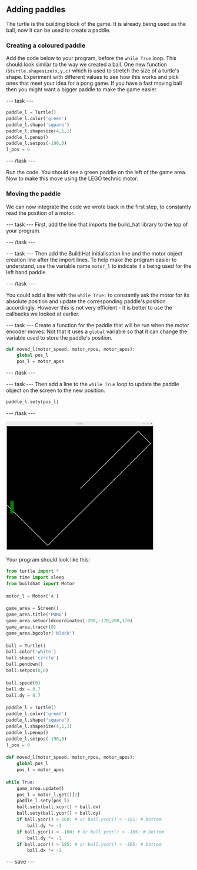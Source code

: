 ## Adding paddles

The turtle is the building block of the game.  It is already being used as the ball, now it can be used to create a paddle. 

### Creating a coloured paddle

Add the code below to your program, before the `while True` loop. This should look similar to the way we created a ball. One new function is`turtle.shapesize(x,y,c)` which is used to stretch the size of a turtle's shape. Experiment with different values to see how this works and pick ones that meet your idea for a pong game. If you have a fast moving ball then you might want a bigger paddle to make the game easier. 

--- task ---

```python
paddle_l = Turtle()
paddle_l.color('green')
paddle_l.shape('square')
paddle_l.shapesize(4,1,1)
paddle_l.penup()
paddle_l.setpos(-190,0)
l_pos = 0
```

--- /task ---

Run the code. You should see a green paddle on the left of the game area. Now to make this move using the LEGO technic motor.

### Moving the paddle

We can now integrate the code we wrote back in the first step, to constantly read the position of a motor. 

--- task ---
First, add the line that imports the build_hat library to the top of your program. 

--- /task ---

--- task ---
Then add the Build Hat initialisation line and the motor object creation line after the import lines. To help make the program easier to understand, use the variable name `motor_l` to indicate it s being used for the left hand paddle. 

--- /task ---

You could add a line with the `while True:` to constantly ask the motor for its absolute position and update the corresponding paddle's position accordingly. However this is not very efficient - it is better to use the callbacks we looked at earlier. 

--- task ---
Create a function for the paddle that will be run when the motor encoder moves. Not that it uses a `global` variable so that it can change the variable used to store the paddle's position. 

```python
def moved_l(motor_speed, motor_rpos, motor_apos):
    global pos_l
    pos_l = motor_apos

```

--- /task ---

--- task ---
Then add a line to the `while True` loop to update the paddle object on the screen to the new position. 

```python
paddle_l.sety(pos_l)

```

--- /task ---

![A view of the game window showing the trajectory of the ball and a green paddle on the left](images/bounce.png)

Your program should look like this:

```python
from turtle import *
from time import sleep
from buildhat import Motor

motor_l = Motor('A')

game_area = Screen()
game_area.title('PONG')
game_area.setworldcoordinates(-200,-170,200,170)
game_area.tracer(0)
game_area.bgcolor('black')

ball = Turtle()
ball.color('white')
ball.shape('circle')
ball.pendown()
ball.setpos(0,0)

ball.speed(0)
ball.dx = 0.7
ball.dy = 0.7

paddle_l = Turtle()
paddle_l.color('green')
paddle_l.shape("square")
paddle_l.shapesize(4,1,1)
paddle_l.penup()
paddle_l.setpos(-190,0)
l_pos = 0

def moved_l(motor_speed, motor_rpos, motor_apos):
    global pos_l
    pos_l = motor_apos

while True:
    game_area.update()
    pos_l = motor_l.get()[2]
    paddle_l.sety(pos_l)
    ball.setx(ball.xcor() + ball.dx)
    ball.sety(ball.ycor() + ball.dy)
    if ball.ycor() > 160: # or ball.ycor() < -165: # bottom
        ball.dy *= -1
    if ball.ycor() < -160: # or ball.ycor() < -165: # bottom
        ball.dy *= -1
    if ball.xcor() > 195: # or ball.ycor() < -165: # bottom
        ball.dx *= -1
```

--- save ---